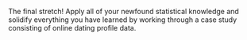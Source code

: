 The final stretch! Apply all of your newfound statistical knowledge and solidify everything you have learned by working through a case study consisting of online dating profile data.
